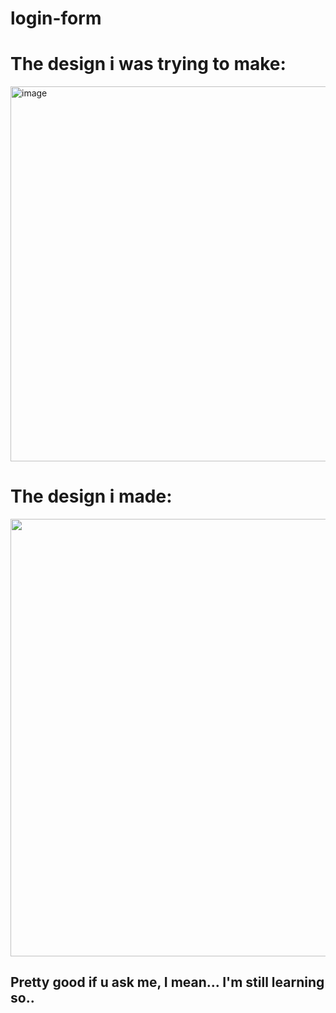 # login-form

# The design i was trying to make: <br>
<img src="https://user-images.githubusercontent.com/99100535/235495619-5f705509-aa55-40d4-876d-69f034ba1896.png" alt="image" width="800" height="600" />

# The design i made: <br>
<img src="https://user-images.githubusercontent.com/99100535/235498210-bfded0f2-0fbb-43a1-801f-5f72a6134efd.png" height="700" />

## Pretty good if u ask me, I mean... I'm still learning so..

